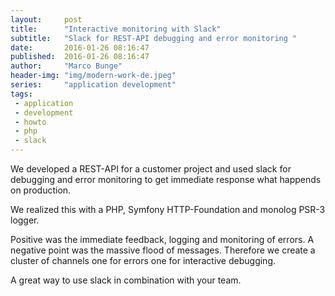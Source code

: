 ```yaml
---
layout:     post
title:      "Interactive monitoring with Slack"
subtitle:   "Slack for REST-API debugging and error monitoring "
date:       2016-01-26 08:16:47
published:  2016-01-26 08:16:47
author:     "Marco Bunge"
header-img: "img/modern-work-de.jpeg"
series:     "application development"
tags:
 - application
 - development
 - howto
 - php
 - slack
---
```


We developed a REST-API for a customer project and used slack for debugging and error monitoring to get immediate response what happends on production.

We realized this with a PHP, Symfony HTTP-Foundation and monolog PSR-3 logger.

Positive was the immediate feedback, logging and monitoring of errors. A negative point was the massive flood of messages. Therefore we create a cluster of channels one for errors one for interactive debugging.

A great way to use slack in combination with your team.
